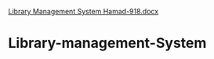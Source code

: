 [Library Management System Hamad-918.docx](https://github.com/Hamad-918/Library-management-System/files/7010317/Library.Management.System.Hamad-918.docx)

# Library-management-System

